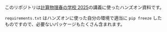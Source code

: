 このリポジトリは[計算物理春の学校 2025](https://compphysschool.github.io/homepage2025/)の講義に使ったハンズオン資料です。

`requirements.txt` はハンズオンに使った自分の環境で適当に `pip freeze` したものですので、必要ないパッケージもたくさん含まれます。